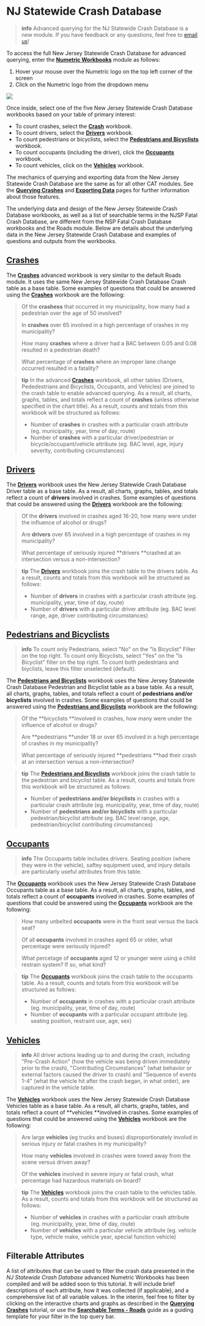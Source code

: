 # NJ Statewide Crash Database

> **info** Advanced querying for the NJ Statewide Crash Database is a new module. If you have feedback or any questions, feel free to [email us](mailto:thomas.hillman@rutgers.edu)!

To access the full New Jersey Statewide Crash Database for advanced querying, enter the [**Numetric Workbooks**](https://cloud.numetric.com/workbooks#/) module as follows:

1. Hover your mouse over the Numetric logo on the top left corner of the screen
2. Click on the Numetric logo from the dropdown menu

![](/assets/workbooks.gif)

Once inside, select one of the five New Jersey Statewide Crash Database workbooks based on your table of primary interest:

* To count crashes, select the [**Crash**](https://cloud.numetric.com/workbooks#/report2/8347e243-e9c9-4966-89f8-6b7c8c4376bb) workbook.
* To count drivers, select the [**Drivers**](https://cloud.numetric.com/workbooks#/report2/e282abec-0ae5-44f0-9db1-52649f5369b8) workbook.
* To count pedestrians or bicyclists, select the [**Pedestrians and Bicyclists**](https://cloud.numetric.com/workbooks#/report2/fd57b9e7-3b55-42bc-98b3-2a3547c9f55f) workbook.
* To count occupants \(including the driver\), click the [**Occupants**](https://cloud.numetric.com/workbooks#/report2/858d5c38-9959-4bc5-bdcd-905f342f85dd) workbook. 
* To count vehicles, click on the [**Vehicles**](https://cloud.numetric.com/workbooks#/report2/66b8b15e-f226-42ff-bcbc-550ab1b661db) workbook. 

The mechanics of querying and exporting data from the New Jersey Statewide Crash Database are the same as for all other CAT modules. See the [**Querying Crashes**](../chapter1/filtering-crashes.md) and [**Exporting Data**](../chapter1/exporting-data.md) pages for further information about those features.

The underlying data and design of the New Jersey Statewide Crash Database workbooks, as well as a list of searchable terms in the NJSP Fatal Crash Database, are different from the NSP Fatal Crash Database workbooks and the Roads module. Below are details about the underlying data in the New Jersey Statewide Crash Database and examples of questions and outputs from the workbooks.

## [**Crashes**](https://cloud.numetric.com/workbooks#/report2/8347e243-e9c9-4966-89f8-6b7c8c4376bb)

The [**Crashes**](https://cloud.numetric.com/workbooks#/report2/8347e243-e9c9-4966-89f8-6b7c8c4376bb) advanced workbook is very similar to the default Roads module. It uses the same New Jersey Statewide Crash Database Crash table as a base table. Some examples of questions that could be answered using the [**Crashes**](https://cloud.numetric.com/workbooks#/report2/8347e243-e9c9-4966-89f8-6b7c8c4376bb) workbook are the following:

> Of the **crashess** that occurred in my municipality, how many had a pedestrian over the age of 50 involved?
>
> In **crashes** over 65 involved in a high percentage of crashes in my municipality?
>
> How many **crashes** where a driver had a BAC between 0.05 and 0.08 resulted in a pedestrian death?
>
> What percentage of **crashes** where an improper lane change occurred resulted in a fatality?

<!-- -->
>**tip** In the advanced [**Crashes**](https://cloud.numetric.com/workbooks#/report2/8347e243-e9c9-4966-89f8-6b7c8c4376bb) workbook, all other tables (Drivers, Pededestrians and Bicyclists, Occupants, and Vehicles) are joined to the crash table to enable advanced querying.  As a result, all charts, graphs, tables, and totals reflect a count of **crashes** (unless otherwise specified in the chart title). As a result, counts and totals from this workbook will be structured as follows:
>
> * Number of **crashes** in crashes with a particular crash attribute (eg. municipality, year, time of day, route\)
> * Number of **crashes** with a particular driver/pedestrian or bicycle/occupant/vehicle attribute \(eg. BAC level, age, injury severity, contributing circumstances\)

## [Drivers](https://cloud.numetric.com/workbooks#/report2/e282abec-0ae5-44f0-9db1-52649f5369b8)

The [**Drivers**](https://cloud.numetric.com/workbooks#/report2/e282abec-0ae5-44f0-9db1-52649f5369b8) workbook uses the New Jersey Statewide Crash Database Driver table as a base table. As a result, all charts, graphs, tables, and totals reflect a count of **drivers** involved in crashes. Some examples of questions that could be answered using the [**Drivers**](https://cloud.numetric.com/workbooks#/report2/e282abec-0ae5-44f0-9db1-52649f5369b8) workbook are the following:

> Of the **drivers** involved in crashes aged 16-20, how many were under the influence of alcohol or drugs?
>
> Are **drivers** over 65 involved in a high percentage of crashes in my municipality?
>
> What percentage of seriously injured **drivers **crashed at an intersection versus a non-intersection?

<!-- -->
> **tip** The [**Drivers**](https://cloud.numetric.com/workbooks#/report2/e282abec-0ae5-44f0-9db1-52649f5369b8) workbook joins the crash table to the drivers table. As a result, counts and totals from this workbook will be structured as follows:
>
> * Number of **drivers** in crashes with a particular crash attribute (eg. municipality, year, time of day, route\)
> * Number of **drivers** with a particular driver attribute (eg. BAC level range, age, driver contributing circumstances\)

## [**Pedestrians and Bicyclists**](https://cloud.numetric.com/workbooks#/report2/fd57b9e7-3b55-42bc-98b3-2a3547c9f55f)

> **info** 
>To count only Pedestrians, select "No" on the "Is Bicyclist" Filter on the top right. To count only Bicyclists, select "Yes" on the "Is Bicyclist" filter on the top right. To count both pedestrians and biyclists, leave this filter unselected (default).

The [**Pedestrians and Bicyclists**](https://cloud.numetric.com/workbooks#/report2/fd57b9e7-3b55-42bc-98b3-2a3547c9f55f) workbook uses the New Jersey Statewide Crash Database Pedestrian and Bicyclist table as a base table. As a result, all charts, graphs, tables, and totals reflect a count of **pedestrians and/or bicyclists** involved in crashes. Some examples of questions that could be answered using the [**Pedestrians and Bicyclists**](https://cloud.numetric.com/workbooks#/report2/fd57b9e7-3b55-42bc-98b3-2a3547c9f55f) workbook are the following:

> Of the **bicyclists **involved in crashes, how many were under the influence of alcohol or drugs?
>
> Are **pedestrians **under 18 or over 65 involved in a high percentage of crashes in my municipality?
>
> What percentage of seriously injured **pedestrians **had their crash at an intersection versus a non-intersection?

<!-- -->
> **tip** The [**Pedestrians and Bicyclists**](https://cloud.numetric.com/workbooks#/report2/fd57b9e7-3b55-42bc-98b3-2a3547c9f55f) workbook joins the crash table to the pedestrian and bicyclist table. As a result, counts and totals from this workbook will be structured as follows:
>
> * Number of **pedestrians and/or bicyclists** in crashes with a particular crash attribute \(eg. municipality, year, time of day, route\)
> * Number of **pedestrians and/or bicyclists** with a particular pedestrian/bicyclist attribute \(eg. BAC level range, age, pedestrian/bicyclist contributing circumstances\)

## [**Occupants**](https://cloud.numetric.com/workbooks#/report2/858d5c38-9959-4bc5-bdcd-905f342f85dd)

> **info** 
>The Occupants table includes drivers. Seating position (where they were in the vehicle), saftey equipment used, and injury details are particularly useful attributes from this table.

The [**Occupants**](https://cloud.numetric.com/workbooks#/report2/858d5c38-9959-4bc5-bdcd-905f342f85dd) workbook uses the New Jersey Statewide Crash Database Occupants table as a base table. As a result, all charts, graphs, tables, and totals reflect a count of **occupants** involved in crashes. Some examples of questions that could be answered using the [**Occupants**](https://cloud.numetric.com/workbooks#/report2/858d5c38-9959-4bc5-bdcd-905f342f85dd) workbook are the following:

> How many unbelted **occupants** were in the front seat versus the back seat?
>
> Of all **occupants** involved in crashes aged 65 or older, what percentage were seriously injured?
>
> What percetage of **occupants** aged 12 or younger were using a child restrain system? If so, what kind?

<!-- -->
>**tip** The [**Occupants**](https://cloud.numetric.com/workbooks#/report2/858d5c38-9959-4bc5-bdcd-905f342f85dd) workbook joins the crash table to the occupants table. As a result, counts and totals from this workbook will be structured as follows:
>
>* Number of **occupants** in crashes with a particular crash attribute \(eg. municipality, year, time of day, route\)
>* Number of **occupants** with a particular occupant attribute \(eg. seating position, restraint use, age, sex\)

## [**Vehicles**](https://cloud.numetric.com/workbooks#/report2/66b8b15e-f226-42ff-bcbc-550ab1b661db)


> **info** 
>All driver actions leading up to and during the crash, including "Pre-Crash Action" (how the vehicle was being driven immediately prior to the crash), "Contributing Circumstances" (what behavior or external factors caused the driver to crash) and "Sequence of events 1-4" (what the vehicle hit after the crash began, in what order), are captured in the vehicle table.

The [**Vehicles**](https://cloud.numetric.com/workbooks#/report2/66b8b15e-f226-42ff-bcbc-550ab1b661db) workbook uses the New Jersey Statewide Crash Database Vehicles table as a base table. As a result, all charts, graphs, tables, and totals reflect a count of **vehicles **involved in crashes. Some examples of questions that could be answered using the [**Vehicles**](https://cloud.numetric.com/workbooks#/report2/66b8b15e-f226-42ff-bcbc-550ab1b661db) workbook are the following:

> Are large **vehicles** \(eg trucks and buses\) disproportionately involvd in serious injury or fatal crashes in my municipality?
>
> How many **vehicles** involved in crashes were towed away from the scene versus driven away?
>
> Of the **vehicles** involved in severe injury or fatal crash, what percentage had hazardous materials on board?

<!-- -->
>**tip** The [**Vehicles**](https://cloud.numetric.com/workbooks#/report2/66b8b15e-f226-42ff-bcbc-550ab1b661db) workbook joins the crash table to the vehicles table. As a result, counts and totals from this workbook will be structured as follows:
>
>* Number of **vehicles** in crashes with a particular crash attribute \(eg. municipality, year, time of day, route\)
>* Number of **vehicles** with a particular vehicle attribute \(eg. vehicle type, vehicle make, vehicle year, special function vehicle\)

## Filterable Attributes

A list of attributes that can be used to filter the crash data presented in the _NJ Statewide Crash Database_ advanced Numetric Workbooks has been compiled and will be added soon to this tutorial. It will include brief descriptions of each attribute, how it was collected \(if applicable\), and a comprehensive list of all variable values. In the interim, feel free to filter by clicking on the interactive charts and graphs as described in the [**Querying Crashes**](../chapter1/filtering-crashes.md) tutorial, or use the [**Searchable Terms - Roads**](../chapter1/searchable-terms.md) guide as a guiding template for your filter in the top query bar.

